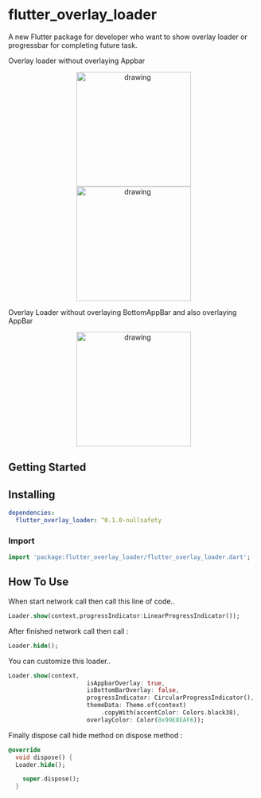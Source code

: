 
# flutter_overlay_loader

A new Flutter package for developer who want to show overlay loader or progressbar for completing future task.

Overlay loader without overlaying Appbar
<p align="center">
<img src="https://github.com/spporan/FlutterOverlayLoader/blob/master/screenshots/Screenshot_20210320_173253.jpg" alt="drawing" width="230px" hspace="30"/>  <img src="https://github.com/spporan/FlutterOverlayLoader/blob/master/screenshots/Screenshot_20210320_173304.jpg" alt="drawing" width="230px"/> 
</p>

Overlay Loader without overlaying BottomAppBar and also overlaying AppBar
<p align="center">
<img src="https://github.com/spporan/FlutterOverlayLoader/blob/master/screenshots/Screenshot_20210320_173311.jpg" alt="drawing" width="230px" hspace="30"/> 
</p>

## Getting Started

##  Installing

```yaml
dependencies:
  flutter_overlay_loader: ^0.1.0-nullsafety
```

###  Import

```dart
import 'package:flutter_overlay_loader/flutter_overlay_loader.dart';
```

##  How To Use
When start network call then call this line of code..
```dart
Loader.show(context,progressIndicator:LinearProgressIndicator());
```
After finished network call then call :
```dart
Loader.hide();
```


You can customize this loader..
```dart
Loader.show(context,
                      isAppbarOverlay: true,
                      isBottomBarOverlay: false,
                      progressIndicator: CircularProgressIndicator(),
                      themeData: Theme.of(context)
                          .copyWith(accentColor: Colors.black38),
                      overlayColor: Color(0x99E8EAF6));

```

Finally dispose call hide method on dispose method :

```dart
@override
  void dispose() {
  Loader.hide();

    super.dispose();
  }
```

